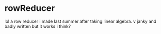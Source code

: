 # rowReducer
lol a row reducer i made last summer after taking linear algebra. v janky and badly written but it works i think?
